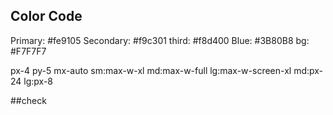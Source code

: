 ## Color Code

Primary: #fe9105
Secondary: #f9c301
third: #f8d400
Blue: #3B80B8
bg: #F7F7F7

px-4 py-5 mx-auto sm:max-w-xl md:max-w-full lg:max-w-screen-xl md:px-24 lg:px-8

##check
